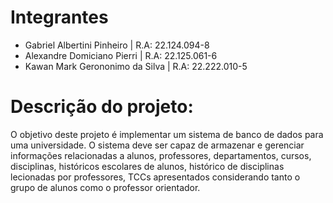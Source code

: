 # Integrantes
- Gabriel Albertini Pinheiro | R.A: 22.124.094-8
- Alexandre Domiciano Pierri | R.A: 22.125.061-6
- Kawan Mark Gerononimo da Silva | R.A: 22.222.010-5


# Descrição do projeto:
O objetivo deste projeto é implementar um sistema de banco de dados para uma universidade. O sistema deve ser capaz de armazenar e gerenciar informações relacionadas a alunos, professores, departamentos, cursos, disciplinas, históricos escolares de alunos, histórico de disciplinas lecionadas por professores, TCCs apresentados considerando tanto o grupo de alunos como o professor orientador.
